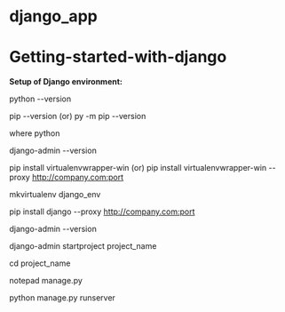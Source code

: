 # django_app

# Getting-started-with-django

**Setup of Django environment:**

python --version

pip --version (or) py -m pip --version

where python

django-admin --version

pip install virtualenvwrapper-win (or) pip install virtualenvwrapper-win --proxy http://company.com:port

mkvirtualenv django_env

pip install django --proxy http://company.com:port

django-admin --version

django-admin startproject project_name

cd project_name

notepad manage.py

python manage.py runserver
